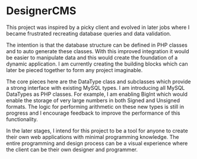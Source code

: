 # DesignerCMS
This project was inspired by a picky client and evolved in later jobs where I became frustrated recreating database queries and data validation.

The intention is that the database structure can be defined in PHP classes and to auto generate these classes. With this improved integration it would be easier to manipulate data and this would create the foundation of a dynamic application. I am currently creating the building blocks which can later be pieced together to form any project imaginable.

The core pieces here are the DataType class and subclasses which provide a strong interface with existing MySQL types. I am introducing all MySQL DataTypes as PHP classes. For example, I am enabling BigInt which would enable the storage of very large numbers in both Signed and Unsigned formats. The logic for performing arithmetic on these new types is still in progress and I encourage feedback to improve the performance of this functionality.

In the later stages, I intend for this project to be a tool for anyone to create their own web applications with minimal programming knowledge. The entire programming and design process can be a visual experience where the client can be their own designer and programmer.
